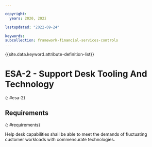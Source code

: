 ```yaml
---

copyright:
  years: 2020, 2022

lastupdated: "2022-09-24"

keywords: 
subcollection: framework-financial-services-controls
---
```


{{site.data.keyword.attribute-definition-list}}

         
# ESA-2 - Support Desk Tooling And Technology
{: #esa-2}

## Requirements
{: #requirements}

Help desk capabilities shall be able to meet the demands of fluctuating customer workloads with commensurate technologies.

